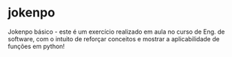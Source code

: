 # jokenpo
Jokenpo básico - este é um exercício realizado em aula no curso de Eng. de software, com o intuito de reforçar conceitos e mostrar a aplicabilidade de funções em python!

